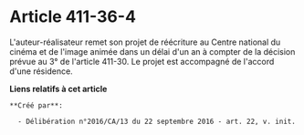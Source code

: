 # Article 411-36-4

L'auteur-réalisateur remet son projet de réécriture au Centre national  du cinéma et de l'image animée dans un délai d'un an
à compter de la  décision prévue au 3° de l'article 411-30. Le projet est accompagné de  l'accord d'une résidence.

**Liens relatifs à cet article**

	**Créé par**:

	  - Délibération n°2016/CA/13 du 22 septembre 2016 - art. 22, v. init.
